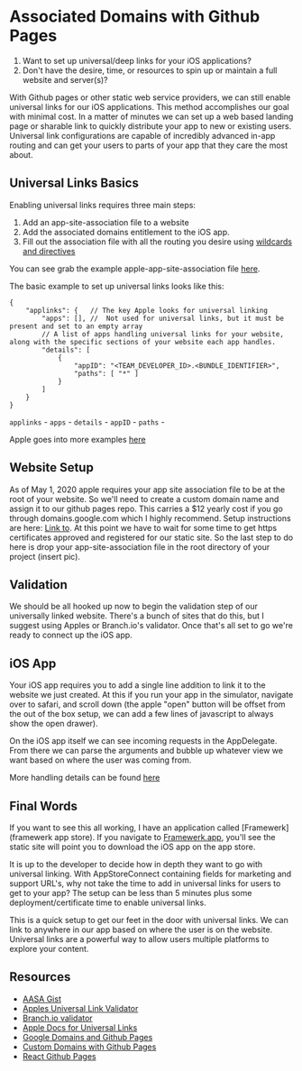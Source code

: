 # Associated Domains with Github Pages

1. Want to set up universal/deep links for your iOS applications?
2. Don't have the desire, time, or resources to spin up or maintain a full website and server(s)?

With Github pages or other static web service providers, we can still enable universal links for our iOS applications.  This method accomplishes our goal with minimal cost.  In a matter of minutes we can set up a web based landing page or sharable link to quickly distribute your app to new or existing users.  Universal link configurations are capable of incredibly advanced in-app routing and can get your users to parts of your app that they care the most about.

## Universal Links Basics

Enabling universal links requires three main steps:
1. Add an app-site-association file to a website
2. Add the associated domains entitlement to the iOS app.
3. Fill out the association file with all the routing you desire using [wildcards and directives](https://developer.apple.com/documentation/uikit/inter-process_communication/allowing_apps_and_websites_to_link_to_your_content/enabling_universal_links#3002228)

You can see grab the example apple-app-site-association file [here](./apple-app-site-association).  

The basic example to set up universal links looks like this:
```
{
    "applinks": {   // The key Apple looks for universal linking
        "apps": [], //  Not used for universal links, but it must be present and set to an empty array
        // A list of apps handling universal links for your website, along with the specific sections of your website each app handles.
        "details": [
            {
                "appID": "<TEAM_DEVELOPER_ID>.<BUNDLE_IDENTIFIER>",
                "paths": [ "*" ]
            }
        ]
    }
}
```

`applinks` - 
`apps` -
`details` - 
`appID` - 
`paths` -

Apple goes into more examples [here](https://developer.apple.com/documentation/uikit/inter-process_communication/allowing_apps_and_websites_to_link_to_your_content/enabling_universal_links)

## Website Setup

As of May 1, 2020 apple requires your app site association file to be at the root of your website. So we'll need to create a custom domain name and assign it to our github pages repo.  This carries a $12 yearly cost if you go through domains.google.com which I highly recommend.  Setup instructions are here: [Link to](instructions).  At this point we have to wait for some time to get https certificates approved and registered for our static site. So the last step to do here is drop your app-site-association file in the root directory of your project (insert pic).

## Validation

We should be all hooked up now to begin the validation step of our universally linked website.  There's a bunch of sites that do this, but I suggest using Apples or Branch.io's validator.  Once that's all set to go we're ready to connect up the iOS app.

## iOS App

Your iOS app requires you to add a single line addition to link it to the website we just created.  At this if you run your app in the simulator, navigate over to safari, and scroll down (the apple "open" button will be offset from the out of the box setup, we can add a few lines of javascript to always show the open drawer).

On the iOS app itself we can see incoming requests in the AppDelegate.  From there we can parse the arguments and bubble up whatever view we want based on where the user was coming from.

More handling details can be found [here](https://developer.apple.com/documentation/uikit/inter-process_communication/allowing_apps_and_websites_to_link_to_your_content/handling_universal_links)

## Final Words

If you want to see this all working, I have an application called [Framewerk](framewerk app store).  If you navigate to [Framewerk.app](framewerk.app), you'll see the static site will point you to download the iOS app on the app store.

It is up to the developer to decide how in depth they want to go with universal linking.  With AppStoreConnect containing fields for marketing and support URL's, why not take the time to add in universal links for users to get to your app? The setup can be less than 5 minutes plus some deployment/certificate time to enable universal links.  

This is a quick setup to get our feet in the door with universal links.  We can link to anywhere in our app based on where the user is on the website.  Universal links are a powerful way to allow users multiple platforms to explore your content.

## Resources
- [AASA Gist](https://gist.github.com/anhar/6d50c023f442fb2437e1)
- [Apples Universal Link Validator](https://search.developer.apple.com/appsearch-validation-tool)
- [Branch.io validator](https://branch.io/resources/aasa-validator/)
- [Apple Docs for Universal Links](https://developer.apple.com/documentation/uikit/inter-process_communication/allowing_apps_and_websites_to_link_to_your_content/enabling_universal_links)
- [Google Domains and Github Pages](https://dev.to/trentyang/how-to-setup-google-domain-for-github-pages-1p58)
- [Custom Domains with Github Pages](https://help.github.com/en/github/working-with-github-pages/configuring-a-custom-domain-for-your-github-pages-site)
- [React Github Pages](https://github.com/gitname/react-gh-pages)